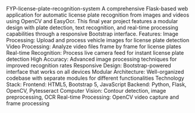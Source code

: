 FYP-license-plate-recognition-system
A comprehensive Flask-based web application for automatic license plate recognition from images and videos using OpenCV and EasyOcr. This final year project features a modular design with plate detection, text recognition, and real-time processing capabilities through a responsive Bootstrap interface.
Features:
Image Processing: Upload and process vehicle images for license plate detection
Video Processing: Analyze video files frame by frame for license plates
Real-time Recognition: Process live camera feed for instant license plate detection
High Accuracy: Advanced image processing techniques for improved recognition rates
Responsive Design: Bootstrap-powered interface that works on all devices
Modular Architecture: Well-organized codebase with separate modules for different functionalities
Technology Stack:
Frontend: HTML5, Bootstrap 5, JavaScript
Backend: Python, Flask, OpenCV, Pytesseract
Computer Vision: Contour detection, image preprocessing, OCR
Real-time Processing: OpenCV video capture and frame processing
